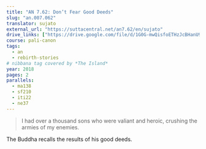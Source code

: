 ```yaml
---
title: "AN 7.62: Don’t Fear Good Deeds"
slug: "an.007.062"
translator: sujato
external_url: "https://suttacentral.net/an7.62/en/sujato"
drive_links: ["https://drive.google.com/file/d/1G0G-mwQisfoETHzJcBHanU9ERIVei-g8/view?usp=drivesdk"]
course: pali-canon
tags:
  - an
  - rebirth-stories
# nibbana tag covered by *The Island*
year: 2018
pages: 2
parallels:
  - ma138
  - sf210
  - iti22
  - ne37
---
```


> I had over a thousand sons who were valiant and heroic, crushing the armies of my enemies.

The Buddha recalls the results of his good deeds.
